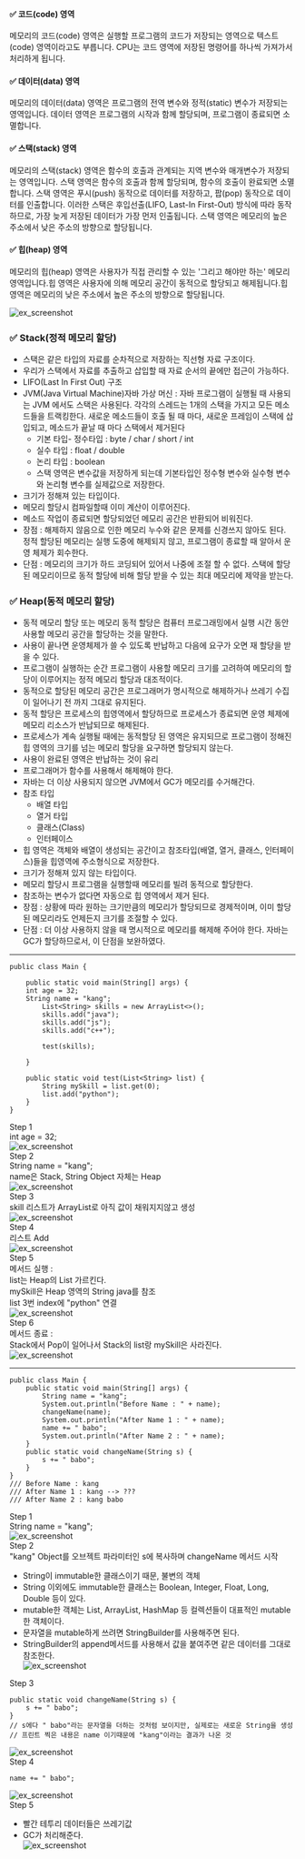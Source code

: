 #### ✅  코드(code) 영역
메모리의 코드(code) 영역은 실행할 프로그램의 코드가 저장되는 영역으로 텍스트(code) 영역이라고도 부릅니다. CPU는 코드 영역에 저장된 명령어를 하나씩 가져가서 처리하게 됩니다.

#### ✅  데이터(data) 영역
메모리의 데이터(data) 영역은 프로그램의 전역 변수와 정적(static) 변수가 저장되는 영역입니다. 데이터 영역은 프로그램의 시작과 함께 할당되며, 프로그램이 종료되면 소멸합니다.

#### ✅  스택(stack) 영역
메모리의 스택(stack) 영역은 함수의 호출과 관계되는 지역 변수와 매개변수가 저장되는 영역입니다. 스택 영역은 함수의 호출과 함께 할당되며, 함수의 호출이 완료되면 소멸합니다. 스택 영역은 푸시(push) 동작으로 데이터를 저장하고, 팝(pop) 동작으로 데이터를 인출합니다. 이러한 스택은 후입선출(LIFO, Last-In First-Out) 방식에 따라 동작하므로, 가장 늦게 저장된 데이터가 가장 먼저 인출됩니다. 스택 영역은 메모리의 높은 주소에서 낮은 주소의 방향으로 할당됩니다.

#### ✅  힙(heap) 영역
메모리의 힙(heap) 영역은 사용자가 직접 관리할 수 있는 '그리고 해야만 하는' 메모리 영역입니다.힙 영역은 사용자에 의해 메모리 공간이 동적으로 할당되고 해제됩니다.힙 영역은 메모리의 낮은 주소에서 높은 주소의 방향으로 할당됩니다.

![ex_screenshot](../img/stackheap.png)

### ✅ Stack(정적 메모리 할당)
* 스택은 같은 타입의 자료를 순차적으로 저장하는 직선형 자료 구조이다. 
* 우리가 스택에서 자료를 추출하고 삽입할 때 자료 순서의 끝에만 접근이 가능하다. 
* LIFO(Last In First Out) 구조 
* JVM(Java Virtual Machine)자바 가상 머신 : 
자바 프로그램이 실행될 때 사용되는 JVM 에서도 스택은 사용된다. 각각의 스레드는 1개의 스택을 가지고 모든 메소드들을 트랙킹한다. 새로운 메소드들이 호출 될 때 마다, 새로운 프레임이 스택에 삽입되고, 메소드가 끝날 때 마다 스택에서 제거된다
    * 기본 타입- 정수타입 : byte / char / short / int
    * 실수 타입 : float / double
    * 논리 타입 : boolean
    * 스택 영역은 변수값을 저장하게 되는데 기본타입인 정수형 변수와 실수형 변수와 논리형 변수를 실제값으로 저장한다.
* 크기가 정해져 있는 타입이다.
* 메모리 할당시 컴파일할때 이미 계산이 이루어진다.
* 메소드 작업이 종료되면 할당되었던 메모리 공간은 반환되어 비워진다.
* 장점 : 해제하지 않음으로 인한 메모리 누수와 같은 문제를 신경쓰지 않아도 된다. 정적 할당된 메모리는 실행 도중에 해제되지 않고, 프로그램이 종료할 때 알아서 운영 체제가 회수한다.
* 단점 : 메모리의 크기가 하드 코딩되어 있어서 나중에 조절 할 수 없다. 스택에 할당된 메모리이므로 동적 할당에 비해 할당 받을 수 있는 최대 메모리에 제약을 받는다.

### ✅ Heap(동적 메모리 할당)
* 동적 메모리 할당 또는 메모리 동적 할당은 컴퓨터 프로그래밍에서 실행 시간 동안 사용할 메모리 공간을 할당하는 것을 말한다. 
* 사용이 끝나면 운영체제가 쓸 수 있도록 반납하고 다음에 요구가 오면 재 할당을 받을 수 있다. 
* 프로그램이 실행하는 순간 프로그램이 사용할 메모리 크기를 고려하여 메모리의 할당이 이루어지는 정적 메모리 할당과 대조적이다.
* 동적으로 할당된 메모리 공간은 프로그래머가 명시적으로 해제하거나 쓰레기 수집이 일어나기 전 까지 그대로 유지된다. 
* 동적 할당은 프로세스의 힙영역에서 할당하므로 프로세스가 종료되면 운영 체제에 메모리 리소스가 반납되므로 해제된다. 
* 프로세스가 계속 실행될 때에는 동적할당 된 영역은 유지되므로 프로그램이 정해진 힙 영역의 크기를 넘는 메모리 할당을 요구하면 할당되지 않는다. 
* 사용이 완료된 영역은 반납하는 것이 유리
* 프로그래머가 함수를 사용해서 해제해야 한다. 
* 자바는 더 이상 사용되지 않으면 JVM에서 GC가 메모리를 수거해간다.
* 참조 타입
    * 배열 타입
    * 열거 타입
    *  클래스(Class)
    *  인터페이스
* 힙 영역은 객체와 배열이 생성되는 공간이고 참조타입(배열, 열거, 클래스, 인터페이스)들을 힙영역에 주소형식으로 저장한다. 
* 크기가 정해져 있지 않는 타입이다.
* 메모리 할당시 프로그램을 실행할때 메모리를 빌려 동적으로 할당한다.
* 참조하는 변수가 없다면 자동으로 힙 영역에서 제거 된다.
* 장점 : 상황에 따라 원하는 크기만큼의 메모리가 할당되므로 경제적이며, 이미 할당된 메모리라도 언제든지 크기를 조절할 수 있다.
* 단점 : 더 이상 사용하지 않을 때 명시적으로 메모리를 해제해 주어야 한다. 자바는 GC가 할당하므로서, 이 단점을 보완하였다.
---
```
public class Main {

    public static void main(String[] args) {
	int age = 32;
	String name = "kang";
        List<String> skills = new ArrayList<>();
        skills.add("java");
        skills.add("js");
        skills.add("c++");

        test(skills);

    }

    public static void test(List<String> list) {
        String mySkill = list.get(0);
        list.add("python");
    }
}
```
Step 1 <br>
int age = 32;<br>
![ex_screenshot](../img/sh_step1.png)<br>
Step 2<br>
String name = "kang";<br>
name은 Stack, String Object 자체는 Heap<br>
![ex_screenshot](../img/sh_step2.png)<br>
Step 3<br>
skill 리스트가 ArrayList로 아직 값이 채워지지않고 생성<br>
![ex_screenshot](../img/sh_step3.png)<br>
Step 4<br>
리스트 Add<br>
![ex_screenshot](../img/sh_step4.png)<br>
Step 5<br>
메서드 실행 : <br>
list는 Heap의 List 가르킨다.<br>
mySkill은 Heap 영역의 String java를 참조<br>
list 3번 index에 "python" 연결<br>
![ex_screenshot](../img/sh_step5.png)<br>
Step 6<br>
메서드 종료 :<br>
Stack에서 Pop이 일어나서 Stack의 list랑 mySkill은 사라진다.<br>
![ex_screenshot](../img/sh_step6.png)<br>

---

```
public class Main {
    public static void main(String[] args) {
        String name = "kang";
        System.out.println("Before Name : " + name);
        changeName(name);
        System.out.println("After Name 1 : " + name);
        name += " babo";
        System.out.println("After Name 2 : " + name);
    }
    public static void changeName(String s) {
        s += " babo";
    }
}
/// Before Name : kang
/// After Name 1 : kang --> ???
/// After Name 2 : kang babo
```

Step 1 <br>
String name = "kang";<br>
![ex_screenshot](../img/sh__step1.png)<br>
Step 2 <br>
"kang" Object를 오브젝트 파라미터인 s에 복사하며 changeName 메서드 시작<br>

* String이 immutable한 클래스이기 때문, 불변의 객체<br>
* String 이외에도 immutable한 클래스는 Boolean, Integer, Float, Long, Double 등이 있다. <br>
* mutable한 객체는 List, ArrayList, HashMap 등 컬렉션들이 대표적인 mutable한 객체이다.<br>
* 문자열을 mutable하게 쓰려면 StringBuilder를 사용해주면 된다.<br>
* StringBuilder의 append메서드를 사용해서 값을 붙여주면 같은 데이터를 그대로 참조한다.<br>
![ex_screenshot](../img/sh__step2.png)<br>

Step 3 <br>

```
public static void changeName(String s) {
	s += " babo";
}
// s에다 " babo"라는 문자열을 더하는 것처럼 보이지만, 실제로는 새로운 String을 생성
// 프린트 찍은 내용은 name 이기때문에 "kang"이라는 결과가 나온 것
```
![ex_screenshot](../img/sh__step3.png)<br>
Step 4 <br>
```
name += " babo";
```
![ex_screenshot](../img/sh__step4.png)<br>
Step 5 <br>
* 빨간 테투리 데이터들은 쓰레기값<br>
* GC가 처리해준다.<br>
![ex_screenshot](../img/sh__step5.png)<br>